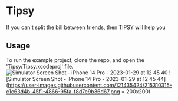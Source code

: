 # Tipsy

If you can't split the bill between friends, then TIPSY will help you


## Usage

To run the example project, clone the repo, and open the 'Tipsy/Tipsy.xcodeproj' file.
![Simulator Screen Shot - iPhone 14 Pro - 2023-01-29 at 12 45 40](https://user-images.githubusercontent.com/121435424/215310313-9045134f-55a9-4588-bf4f-e1161d2a87e1.png)
![Simulator Screen Shot - iPhone 14 Pro - 2023-01-29 at 12 45 44](https://user-images.githubusercontent.com/121435424/215310315-c1c63d4b-45f1-4866-95fa-f8d7e9b36d67.png = 200x200)
